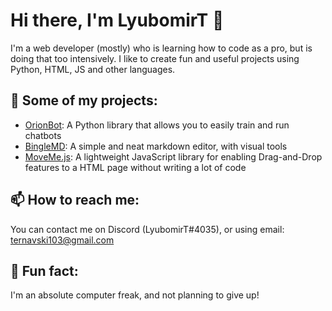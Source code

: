 

# Hi there, I'm LyubomirT 👋

I'm a web developer (mostly) who is learning how to code as a pro, but is doing that too intensively. I like to create fun and useful projects using Python, HTML, JS and other languages.

## 🚀 Some of my projects:

- [OrionBot](https://github.com/LyubomirT/OrionBot): A Python library that allows you to easily train and run chatbots
- [BingleMD](https://github.com/LyubomirT/bingle-md): A simple and neat markdown editor, with visual tools
- [MoveMe.js](https://github.com/LyubomirT/moveme.js): A lightweight JavaScript library for enabling Drag-and-Drop features to a HTML page without writing a lot of code

## 📫 How to reach me:

You can contact me on Discord (LyubomirT#4035), or using email: ternavski103@gmail.com

## 🌟 Fun fact:

I'm an absolute computer freak, and not planning to give up!
